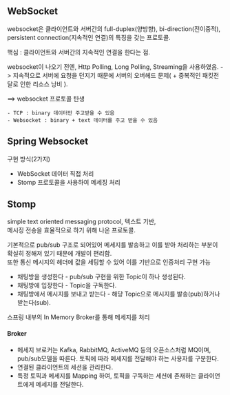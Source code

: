 ## WebSocket
websocket은 클라이언트와 서버간의 full-duplex(양방향), bi-direction(전이중적), persistent connection(지속적인 연결)의 특징을 갖는 프로토콜.

핵심 : 클라이언트와 서버간의 지속적인 연결을 한다는 점.

websocket이 나오기 전엔, Http Polling, Long Polling, Streaming을 사용하였음.
 -> 지속적으로 서버에 요청을 던지기 때문에 서버의 오버헤드 문제( + 중복적인 패킷전달로 인한 리소스 낭비 ).

==> websocket 프로토콜 탄생

    - TCP : binary 데이터만 주고받을 수 있음
    - Websocket : binary + text 데이터를 주고 받을 수 있음

## Spring Websocket
구현 방식(2가지)
- WebSocket 데이터 직접 처리
- Stomp 프로토콜을 사용하여 메세징 처리

## Stomp
simple text oriented messaging protocol, 텍스트 기반,  
메시징 전송을 효율적으로 하기 위해 나온 프로토콜.

기본적으로 pub/sub 구조로 되어있어 메세지를 발송하고 이를 받아 처리하는 부분이 확실히 정해져 있기 때문에  개발이 편리함.  
또한 통신 메시지의 헤더에 값을 세팅할 수 있어 이를 기반으로 인증처리 구현 가능

- 채팅방을 생성한다 - pub/sub 구현을 위한 Topic이 하나 생성된다.
- 채팅방에 입장한다 - Topic을 구독한다.
- 채팅방에서 메시지를 보내고 받는다 - 해당 Topic으로 메시지를 발송(pub)하거나 받는다(sub).

스프링 내부의 In Memory Broker를 통해 메세지를 처리

#### Broker
- 메세지 브로커는 Kafka, RabbitMQ, ActiveMQ 등의 오픈소스처럼 MQ이며, pub/sub모델을 따른다. 토픽에 따라 메세지를 전달해야 하는 사용자를 구분한다.
- 연결된 클라이언트의 세션을 관리한다.
- 특정 토픽과 메세지를 Mapping 하여, 토픽을 구독하는 세션에 존재하는 클라이언트에게 메세지를 전달한다.


   